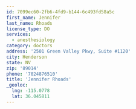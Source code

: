 ```yaml
---
id: 7099ec60-2fb6-4fd9-b144-6c493fd58a5c
first_name: Jennifer
last_name: Rhoads
license_type: DO
services:
  - anesthesiology
category: doctors
address: '2501 Green Valley Pkwy, Suite #1120'
city: Henderson
state: NV
zip: '89014'
phone: '7024876510'
title: 'Jennifer Rhoads'
_geoloc:
  lng: -115.0778
  lat: 36.045811
---
```

